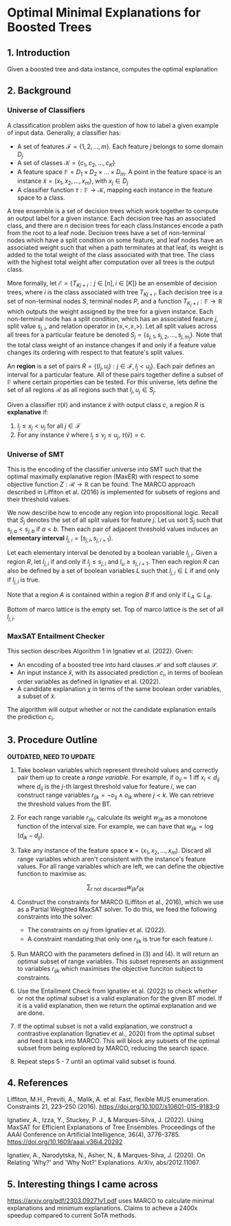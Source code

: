 # Optimal Minimal Explanations for Boosted Trees

## 1. Introduction

Given a boosted tree and data instance, computes the optimal explanation 

## 2. Background

### Universe of Classifiers 

A classification problem asks the question of how to label a given example of input data. Generally, a classifier has:

- A set of features $\mathcal{F} = \{1, 2, ..., m\}$. Each feature $j$ belongs to some domain $D_j$
- A set of classes $\mathcal{K} = \{c_1, c_2, ..., c_K\}$
- A feature space $\mathbb{F} = D_1 \times D_2 \times ... \times D_m$. A point in the feature space is an instance $\tilde{x} = (x_1, x_2, ..., x_m)$, with $x_j \in D_j$
- A classifier function $\tau: \mathbb{F} \rightarrow \mathcal{K}$, mapping each instance in the feature space to a class.

A tree ensemble is a set of decision trees which work together to compute an output label for a given instance. Each decision tree has an associated class, and there are $n$ decision trees for each class.Instances encode a path from the root to a leaf node. Decision trees have a set of non-terminal nodes which have a split condition on some feature, and leaf nodes have an associated weight such that when a path terminates at that leaf, its weight is added to the total weight of the class associated with that tree. The class with the highest total weight after computation over all trees is the output class.

More formally, let $\mathcal{E} = \{T_{Kj+i} : j \in [n], i \in [K]\}$ be an ensemble of decision trees, where $i$ is the class associated with tree $T_{Kj + i}$. Each decision tree is a set of non-terminal nodes $S$, terminal nodes $P$, and a function $T_{K_j + i}: \mathbb{F} \rightarrow \mathbb{R}$ which outputs the weight assigned by the tree for a given instance. Each non-terminal node has a split condition, which has an associated feature $j$, split value $s_{j,i}$, and relation operator in $(\leq, <, \geq, >)$. Let all split values across all trees for a particular feature be denoted $S_j = \{s_{j, 1}, s_{j, 2}, ..., s_{j, m_j}\}$. Note that the total class weight of an instance changes if and only if a feature value changes its ordering with respect to that feature's split values.

An **region** is a set of pairs $R = \{(l_j, u_j): j \in \mathcal{F}, l_j < u_j\}$. Each pair defines an interval for a particular feature. All of these pairs together define a subset of $\mathbb{F}$ where certain properties can be tested. For this universe, lets define the set of all regions $\mathcal{R}$ as all regions such that $l_j, u_j \in S_j$. 

Given a classifier $\tau(\tilde{x})$ and instance $\tilde{x}$ with output class $c$, a region $R$ is **explanative** if:

1. $l_j \leq x_j < u_j$ for all $j \in \mathcal{F}$
2. For any instance $\tilde{v}$ where $l_j \leq v_j \leq u_j$, $\tau(\tilde{v}) = c$. 

### Universe of SMT

This is the encoding of the classifier universe into SMT such that the optimal maximally explanative region (MaxER) with respect to some objective function $Z: \mathcal{R} \rightarrow \mathbb{R}$ can be found. The MARCO approach described in Liffiton et al. (2016) is implemented for subsets of regions and their threshold values.

We now describe how to encode any region into propositional logic. Recall that $S_j$ denotes the set of all split values for feature $j$. Let us sort $S_j$ such that $s_{j, a} < s_{j, b}$ if $a < b$. Then each pair of adjacent threshold values induces an **elementary interval** $I_{j, i} = [s_{j, i}, s_{j, i+1})$.

Let each elementary interval be denoted by a boolean variable $l_{j,i}$. Given a region $R$, let $l_{j,i}$ if and only if $l_j \leq s_{j, i}$ and $l_u \geq s_{j, i+1}$. Then each region $R$ can also be defined by a set of boolean variables $L$ such that $l_{j ,i} \in L$ if and only if $l_{j, i}$ is true.

Note that a region $A$ is contained within a region $B$ if and only if $L_A \subseteq L_B$.

Bottom of marco lattice is the empty set. Top of marco lattice is the set of all $l_{j,i}$.

### MaxSAT Entailment Checker

This section describes Algorithm 1 in Ignatiev et al. (2022). Given:

- An encoding of a boosted tree into hard clauses $\mathcal{H}$ and soft clauses $\mathcal{S}$.
- An input instance $\tilde{x}$, with its associated prediction $c_i$, in terms of boolean order variables as defined in Ignatiev et al. (2022).
- A candidate explanation $\chi$ in terms of the same boolean order variables, a subset of $\tilde{x}$.

The algorithm will output whether or not the candidate explanation entails the prediction $c_i$.

## 3. Procedure Outline

**OUTDATED, NEED TO UPDATE**

1. Take boolean variables which represent threshold values and correctly pair them up to create a *range variable*. For example, if $o_{ij} = 1$ iff $x_i < d_{ij}$ where $d_{ij}$ is the $j$-th largest threshold value for feature $i$, we can construct range variables $r_{ijk} = \lnot o_{ij} \land o_{ik}$ where $j < k$. We can retrieve the threshold values from the BT.

2. For each range variable $r_{ijk}$, calculate its weight $w_{ijk}$ as a monotone function of the interval size. For example, we can have that $w_{ijk} = \log(d_{ik} - d_{ij})$.

3. Take any instance of the feature space $\mathbf{x} = (x_1, x_2, ..., x_m)$. Discard all range variables which aren't consistent with the instance's feature values. For all range variables which are left, we can define the objective function to maximise as:

$$\sum_{\text{r not discarded}} w_{ijk}r_{ijk}$$

4. Construct the constraints for MARCO (Liffiton et al., 2016), which we use as a Partial Weighted MaxSAT solver. To do this, we feed the following constraints into the solver:
    -  The constraints on $o_ij$ from Ignatiev et al. (2022).
    -  A constraint mandating that only one $r_{ijk}$ is true for each feature $i$.
  
5. Run MARCO with the parameters defined in (3) and (4). It will return an optimal subset of range variables. This subset represents an assignment to variables $r_{ijk}$ which maximises the objective funciton subject to constraints.

6. Use the Entailment Check from Ignatiev et al. (2022) to check whether or not the optimal subset is a valid explanation for the given BT model. If it is a valid explanation, then we return the optimal explanation and we are done.

7. If the optimal subset is not a valid explanation, we construct a contrastive explanation (Ignatiev et al., 2020) from the optimal subset and feed it back into MARCO. This will block any subsets of the optimal subset from being explored by MARCO, reducing the search space.

8. Repeat steps 5 - 7 until an optimal valid subset is found.

## 4. References

Liffiton, M.H., Previti, A., Malik, A. et al. Fast, flexible MUS enumeration. Constraints 21, 223–250 (2016). https://doi.org/10.1007/s10601-015-9183-0

Ignatiev, A., Izza, Y., Stuckey, P. J., & Marques-Silva, J. (2022). Using MaxSAT for Efficient Explanations of Tree Ensembles. Proceedings of the AAAI Conference on Artificial Intelligence, 36(4), 3776-3785. https://doi.org/10.1609/aaai.v36i4.20292

Ignatiev, A., Narodytska, N., Asher, N., & Marques-Silva, J. (2020). On Relating 'Why?' and 'Why Not?' Explanations. ArXiv, abs/2012.11067.

## 5. Interesting things I came across

https://arxiv.org/pdf/2303.09271v1.pdf uses MARCO to calculate minimal explanations and minimum explanations. Claims to acheve a 2400x speedup compared to current SoTA methods.
